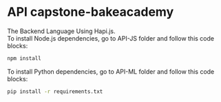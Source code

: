 API capstone-bakeacademy
==
The Backend Language Using Hapi.js.<br>
To install Node.js dependencies, go to API-JS folder and follow this code blocks:
```bash
npm install
```
To install Python dependencies, go to API-ML folder and follow this code blocks:
```bash
pip install -r requirements.txt
```
